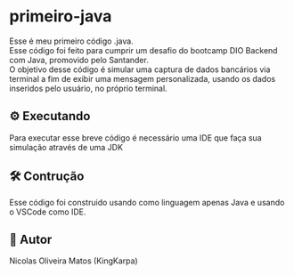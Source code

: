 # primeiro-java
Esse é meu primeiro código .java. <br>
Esse código foi feito para cumprir um desafio do bootcamp DIO Backend com Java, promovido pelo Santander. <br>
O objetivo desse código é simular uma captura de dados bancários via terminal a fim de exibir uma mensagem personalizada, usando os dados inseridos pelo usuário, no próprio terminal.

## :gear: Executando
Para executar esse breve código é necessário uma IDE que faça sua simulação através de uma JDK

## :hammer_and_wrench: Contrução
Esse código foi construido usando como linguagem apenas Java e usando o VSCode como IDE.

## :dragon_face: Autor
Nicolas Oliveira Matos (KingKarpa)
